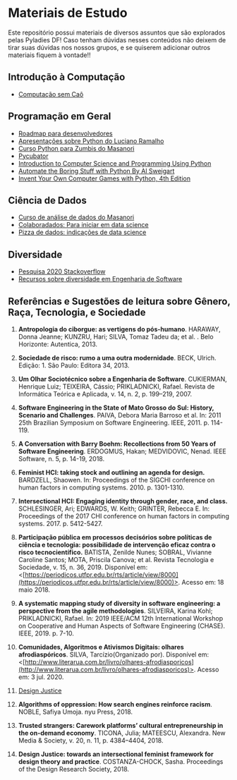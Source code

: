 # Materiais de Estudo

Este repositório possui materiais de diversos assuntos que são explorados pelas Pyladies DF! Caso tenham dúvidas nesses conteúdos não deixem de tirar suas dúvidas nos nossos grupos, e se quiserem adicionar outros materiais fiquem à vontade!!


## Introdução à Computação
* [Computação sem Caô](https://www.computacaosemcao.com.br/) 

## Programação em Geral

* [Roadmap para desenvolvedores](https://roadmap.sh/)
* [Apresentações sobre Python do Luciano Ramalho](https://speakerdeck.com/ramalho/)
* [Curso Python para Zumbis do Masanori](https://www.pycursos.com/python-para-zumbis/)
* [Pycubator](https://github.com/grupydf/pycubator)
* [Introduction to Computer Science and Programming Using Python](https://courses.edx.org/courses/MITx/6.00.1x_5/1T2015/course)
* [Automate the Boring Stuff with Python By Al Sweigart](https://automatetheboringstuff.com/)
* [Invent Your Own Computer Games with Python, 4th Edition](http://inventwithpython.com/invent4thed/)

## Ciência de Dados

* [Curso de análise de dados do Masanori](https://github.com/fmasanori/CursoPyLadiesSP)
* [Colaboradados: Para iniciar em data science](http://colaboradados.com.br/blogposts/para-iniciar-em-data-science.html)
* [Pizza de dados: indicações de data science](https://github.com/PizzaDeDados/datascience-pizza)

## Diversidade

* [Pesquisa 2020 Stackoverflow](https://insights.stackoverflow.com/survey/2020/#demographics)
* [Recursos sobre diversidade em Engenharia de Software](https://github.com/folkswhocode/awesome-diversity)


## Referências e Sugestões de leitura sobre Gênero, Raça, Tecnologia, e Sociedade


 1. **Antropologia do ciborgue: as vertigens do pós-humano**. HARAWAY, Donna Jeanne; KUNZRU, Hari; SILVA, Tomaz Tadeu da; et al. . Belo Horizonte: Autentica, 2013.
    
2.  **Sociedade de risco: rumo a uma outra modernidade**.  BECK, Ulrich. Edição: 1. São Paulo: Editora 34, 2013.
    
3.  **Um Olhar Sociotécnico sobre a Engenharia de Software**. CUKIERMAN, Henrique Luiz; TEIXEIRA, Cássio; PRIKLADNICKI, Rafael.  Revista de Informática Teórica e Aplicada, v. 14, n. 2, p. 199–219, 2007.
    
4.   **Software Engineering in the State of Mato Grosso do Sul: History, Scenario and Challenges**. PAIVA, Debora Maria Barroso et al. In: 2011 25th Brazilian Symposium on Software Engineering. IEEE, 2011. p. 114-119.
    
5.  **A Conversation with Barry Boehm: Recollections from 50 Years of Software Engineering**. ERDOGMUS, Hakan; MEDVIDOVIC, Nenad. IEEE Software, n. 5, p. 14-19, 2018.
    
6.  **Feminist HCI: taking stock and outlining an agenda for design.**  BARDZELL, Shaowen. In: Proceedings of the SIGCHI conference on human factors in computing systems. 2010. p. 1301-1310.
    
7.  **Intersectional HCI: Engaging identity through gender, race, and class.** SCHLESINGER, Ari; EDWARDS, W. Keith; GRINTER, Rebecca E.  In: Proceedings of the 2017 CHI conference on human factors in computing systems. 2017. p. 5412-5427.
    
8.  **Participação pública em processos decisórios sobre políticas de ciência e tecnologia: possibilidade de intervenção eficaz contra o risco tecnocientífico.**  BATISTA, Zenilde Nunes; SOBRAL, Vivianne Caroline Santos; MOTA, Priscila Canova; et al. Revista Tecnologia e Sociedade, v. 15, n. 36, 2019. Disponível em: <[https://periodicos.utfpr.edu.br/rts/article/view/8000](https://periodicos.utfpr.edu.br/rts/article/view/8000)>. Acesso em: 18 maio 2018.
    
9.  **A systematic mapping study of diversity in software engineering: a perspective from the agile methodologies**. SILVEIRA, Karina Kohl; PRIKLADNICKI, Rafael. In: 2019 IEEE/ACM 12th International Workshop on Cooperative and Human Aspects of Software Engineering (CHASE). IEEE, 2019. p. 7-10.
    
10.  **Comunidades, Algoritmos e Ativismos Digitais: olhares afrodiaspóricos**. SILVA, Tarcízio(Organizado por).  Disponível em: <[http://www.literarua.com.br/livro/olhares-afrodiasporicos](http://www.literarua.com.br/livro/olhares-afrodiasporicos)>. Acesso em: 3 jul. 2020.

    
11.  [Design Justice](https://design-justice.pubpub.org/)
    
12.  **Algorithms of oppression: How search engines reinforce racism**. NOBLE, Safiya Umoja. nyu Press, 2018.
    
13.  **Trusted strangers: Carework platforms’ cultural entrepreneurship in the on-demand economy**. TICONA, Julia; MATEESCU, Alexandra.  New Media & Society, v. 20, n. 11, p. 4384–4404, 2018.
    
14.  **Design Justice: towards an intersectional feminist framework for design theory and practice**. COSTANZA-CHOCK, Sasha.  Proceedings of the Design Research Society, 2018.
    

